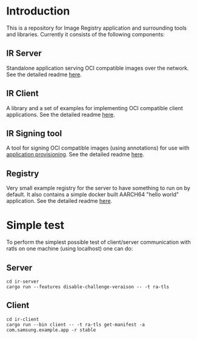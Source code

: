 # Introduction

This is a repository for Image Registry application and surrounding tools and
libraries. Currently it consists of the following components:

## IR Server

Standalone application serving OCI compatible images over the network. See the
detailed readme [here](ir-server/).

## IR Client

A library and a set of examples for implementing OCI compatible client
applications. See the detailed readme [here](ir-client/).

## IR Signing tool

A tool for signing OCI compatible images (using annotations) for use with
[application
provisioning](https://github.com/islet-project/islet/tree/app-provisioning/examples/app-provisioning). See
the detailed readme [here](ir-sign/).

## Registry

Very small example registry for the server to have something to run on by
default. It also contains a simple docker built AARCH64 "hello world"
application. See the detailed readme [here](registry/).

# Simple test

To perform the simplest possible test of client/server communication with ratls
on one machine (using localhost) one can do:

## Server

```
cd ir-server
cargo run --features disable-challenge-veraison -- -t ra-tls
```

## Client

```
cd ir-client
cargo run --bin client -- -t ra-tls get-manifest -a com.samsung.example.app -r stable
```
